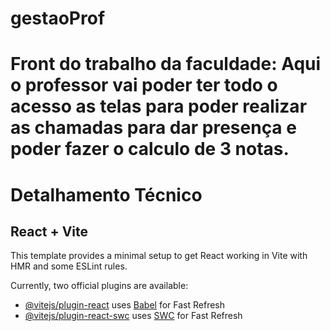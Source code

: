 # gestaoProf
Front do trabalho da faculdade:
Aqui o professor vai poder ter todo o acesso as telas para poder realizar as chamadas para dar presença e poder fazer o calculo de 3 notas.
=======
# Detalhamento Técnico
## React + Vite

This template provides a minimal setup to get React working in Vite with HMR and some ESLint rules.

Currently, two official plugins are available:

- [@vitejs/plugin-react](https://github.com/vitejs/vite-plugin-react/blob/main/packages/plugin-react/README.md) uses [Babel](https://babeljs.io/) for Fast Refresh
- [@vitejs/plugin-react-swc](https://github.com/vitejs/vite-plugin-react-swc) uses [SWC](https://swc.rs/) for Fast Refresh
